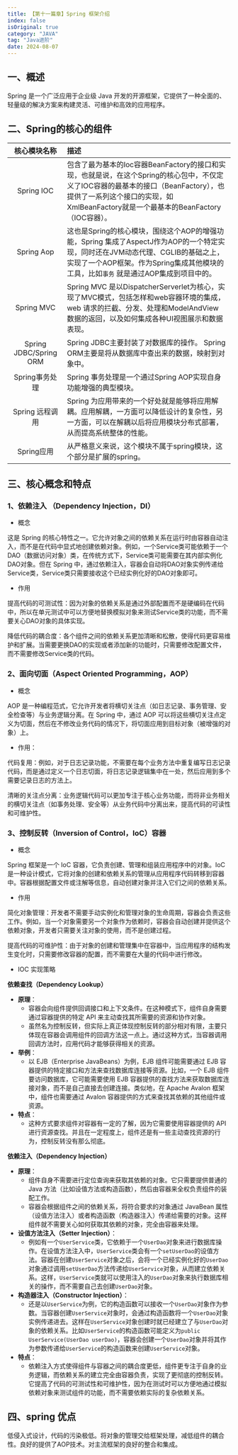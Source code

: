 ```yaml
---
title: 【第十一篇章】Spring 框架介绍
index: false
isOriginal: true
category: "JAVA"
tag: "Java进阶"
date: 2024-08-07
---
```


## 一、概述

Spring 是一个广泛应用于企业级 Java 开发的开源框架，它提供了一种全面的、轻量级的解决方案来构建灵活、可维护和高效的应用程序。

## 二、Spring的核心的组件

|      核心模块名称      | 描述                                                         |
| :--------------------: | :----------------------------------------------------------- |
|       Spring IOC       | 包含了最为基本的Ioc容器BeanFactory的接口和实现，也就是说，在这个Spring的核心包中，不仅定义了IOC容器的最基本的接口（BeanFactory），也提供了一系列这个接口的实现，如XmlBeanFactory就是一个最基本的BeanFactory（IOC容器）。 |
|       Spring Aop       | 这也是Spring的核心模块，围绕这个AOP的增强功能，Spring 集成了AspectJ作为AOP的一个特定实现，同时还在JVM动态代理、CGLIB的基础之上，实现了一个AOP框架。作为Spring集成其他模块的工具，比如`事务` 就是通过AOP集成到项目中的。 |
|       Spring MVC       | Spring MVC 是以DispatcherServerlet为核心，实现了MVC模式，包括怎样和web容器环境的集成，web 请求的拦截、分发、处理和ModelAndView  数据的返回，以及如何集成各种UI视图展示和数据表现。 |
| Spring JDBC/Spring ORM | Spring  JDBC主要封装了对数据库的操作。                                                                                                                                                            Spring ORM主要是将从数据库中查出来的数据，映射到对象中。 |
|     Spring事务处理     | Spring 事务处理是一个通过Spring AOP实现自身功能增强的典型模块。 |
|    Spring 远程调用     | Spring 为应用带来的一个好处就是能够将应用解耦。应用解耦，一方面可以降低设计的复杂性，另一方面，可以在解耦以后将应用模块分布式部署，从而提高系统整体的性能。 |
|       Spring应用       | 从严格意义来说，这个模块不属于spring模块，这个部分是扩展的spring。 |

## 三、核心概念和特点

### 1、依赖注入 （Dependency Injection，DI）

- 概念

这是 Spring 的核心特性之一。它允许对象之间的依赖关系在运行时由容器自动注入，而不是在代码中显式地创建依赖对象。例如，一个Service类可能依赖于一个DAO（数据访问对象）类，在传统方式下，Service类可能需要在其内部实例化DAO对象。但在 Spring 中，通过依赖注入，容器会自动将DAO对象实例传递给Service类，Service类只需要接收这个已经实例化好的DAO对象即可。

- 作用

提高代码的可测试性：因为对象的依赖关系是通过外部配置而不是硬编码在代码中，所以在单元测试中可以方便地替换模拟对象来测试Service类的功能，而不需要关心DAO对象的具体实现。

降低代码的耦合度：各个组件之间的依赖关系更加清晰和松散，使得代码更容易维护和扩展。当需要更换DAO的实现或者添加新的功能时，只需要修改配置文件，而不需要修改Service类的代码。


### 2、面向切面（Aspect Oriented Programming，AOP）

- 概念

AOP 是一种编程范式，它允许开发者将横切关注点（如日志记录、事务管理、安全检查等）与业务逻辑分离。在 Spring 中，通过 AOP 可以将这些横切关注点定义为切面，然后在不修改业务代码的情况下，将切面应用到目标对象（被增强的对象）上。

- 作用：

代码复用：例如，对于日志记录功能，不需要在每个业务方法中重复编写日志记录代码，而是通过定义一个日志切面，将日志记录逻辑集中在一处，然后应用到多个需要记录日志的方法上。

清晰的关注点分离：业务逻辑代码可以更加专注于核心业务功能，而将非业务相关的横切关注点（如事务处理、安全等）从业务代码中分离出来，提高代码的可读性和可维护性。

### 3、控制反转（Inversion of Control，IoC）容器

- 概念

Spring 框架是一个 IoC 容器，它负责创建、管理和组装应用程序中的对象。IoC 是一种设计模式，它将对象的创建和依赖关系的管理从应用程序代码转移到容器中。容器根据配置文件或注解等信息，自动创建对象并注入它们之间的依赖关系。

- 作用

简化对象管理：开发者不需要手动实例化和管理对象的生命周期，容器会负责这些工作。例如，当一个对象需要另一个对象作为依赖时，容器会自动创建并提供这个依赖对象，开发者只需要关注对象的使用，而不是创建过程。

提高代码的可维护性：由于对象的创建和管理集中在容器中，当应用程序的结构发生变化时，只需要修改容器的配置，而不需要在大量的代码中进行修改。

- IOC 实现策略

**依赖查找（Dependency Lookup）**
- **原理**：
    - 容器会向组件提供回调接口和上下文条件。在这种模式下，组件自身需要通过容器提供的特定 API 来主动查找其所需要的资源和协作对象。
    - 虽然名为控制反转，但实际上真正体现控制反转的部分相对有限，主要只体现在容器会调用组件的回调方法这一点上。通过这种方式，当容器调用回调方法时，应用代码才能够获得相关的资源。
- **举例**：
    - 以 EJB（Enterprise JavaBeans）为例，EJB 组件可能需要通过 EJB 容器提供的特定接口和方法来查找数据库连接等资源。比如，一个 EJB 组件要访问数据库，它可能需要使用 EJB 容器提供的查找方法来获取数据库连接对象，而不是自己直接去创建连接。类似地，在 Apache Avalon 框架中，组件也需要通过 Avalon 容器提供的方式来查找其依赖的其他组件或资源。
- **特点**：
    - 这种方式要求组件对容器有一定的了解，因为它需要使用容器提供的 API 进行资源查找。并且在一定程度上，组件还是有一些主动查找资源的行为，控制反转没有那么彻底。

**依赖注入（Dependency Injection）**
- **原理**：
    - 组件自身不需要进行定位查询来获取其依赖的对象。它只需要提供普通的 Java 方法（比如设值方法或构造函数），然后由容器来全权负责组件的装配工作。
    - 容器会根据组件之间的依赖关系，将符合要求的对象通过 JavaBean 属性（设值方法注入）或者构造函数（构造器注入）传递给需要的对象。这样组件就不需要关心如何获取其依赖的对象，完全由容器来处理。
- **设值方法注入（Setter Injection）**：
    - 例如有一个`UserService`类，它依赖于一个`UserDao`对象来进行数据库操作。在设值方法注入中，`UserService`类会有一个`setUserDao`的设值方法。容器在创建`UserService`对象之后，会将一个已经实例化好的`UserDao`对象通过调用`setUserDao`方法传递给`UserService`对象，从而建立依赖关系。这样，`UserService`类就可以使用注入的`UserDao`对象来执行数据库相关的操作，而不需要自己去创建`UserDao`对象。
- **构造器注入（Constructor Injection）**：
    - 还是以`UserService`为例，它的构造函数可以接收一个`UserDao`对象作为参数。当容器创建`UserService`对象时，会通过构造函数将一个`UserDao`对象实例传递进去。这样在`UserService`对象创建时就已经建立了与`UserDao`对象的依赖关系。比如`UserService`的构造函数可能定义为`public UserService(UserDao userDao)`，容器会创建一个`UserDao`对象并将其作为参数传递给`UserService`的构造函数来创建`UserService`对象。
- **特点**：
    - 依赖注入方式使得组件与容器之间的耦合度更低，组件更专注于自身的业务逻辑，而依赖关系的建立完全由容器负责，实现了更彻底的控制反转。它提高了代码的可测试性和可维护性，因为在测试时可以方便地通过模拟依赖对象来测试组件的功能，而不需要依赖实际的复杂依赖关系。

## 四、spring 优点

低侵入式设计，代码的污染极低。将对象的管理交给框架处理，减低组件的耦合性。良好的提供了AOP技术。对主流框架的良好的整合和集成。